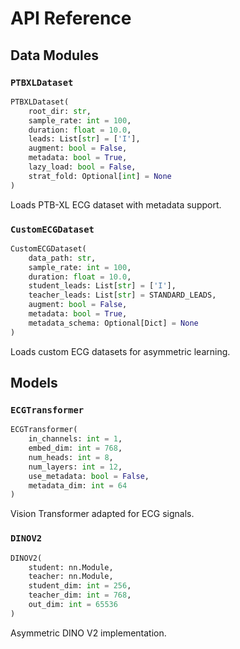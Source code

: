 # API Reference

## Data Modules

### `PTBXLDataset`
```python
PTBXLDataset(
    root_dir: str,
    sample_rate: int = 100,
    duration: float = 10.0,
    leads: List[str] = ['I'],
    augment: bool = False,
    metadata: bool = True,
    lazy_load: bool = False,
    strat_fold: Optional[int] = None
)
```
Loads PTB-XL ECG dataset with metadata support.

### `CustomECGDataset`
```python
CustomECGDataset(
    data_path: str,
    sample_rate: int = 100,
    duration: float = 10.0,
    student_leads: List[str] = ['I'],
    teacher_leads: List[str] = STANDARD_LEADS,
    augment: bool = False,
    metadata: bool = True,
    metadata_schema: Optional[Dict] = None
)
```
Loads custom ECG datasets for asymmetric learning.

## Models

### `ECGTransformer`
```python
ECGTransformer(
    in_channels: int = 1,
    embed_dim: int = 768,
    num_heads: int = 8,
    num_layers: int = 12,
    use_metadata: bool = False,
    metadata_dim: int = 64
)
```
Vision Transformer adapted for ECG signals.

### `DINOV2`
```python
DINOV2(
    student: nn.Module,
    teacher: nn.Module,
    student_dim: int = 256,
    teacher_dim: int = 768,
    out_dim: int = 65536
)
```
Asymmetric DINO V2 implementation.
